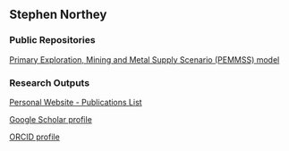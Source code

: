 ## Stephen Northey


### Public Repositories
[Primary Exploration, Mining and Metal Supply Scenario (PEMMSS) model](https://github.com/sanorthey/pemmss)


### Research Outputs
[Personal Website - Publications List](https://stephennorthey.net/publications/)

[Google Scholar profile](https://scholar.google.com.au/citations?user=tgTdN2EAAAAJ&hl=en&oi=ao)

[ORCID profile](https://orcid.org/0000-0001-9001-8842)

